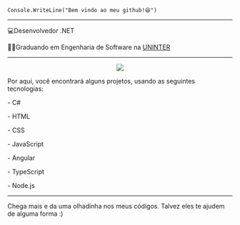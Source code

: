 <code>Console.WriteLine("Bem vindo ao meu github!😆")</code>
<hr>

<p>💻Desenvolvedor .NET </p>
<p>👨‍💻Graduando em Engenharia de Software na <a href="https://www.uninter.com/" target="blank_">UNINTER</a>
</p>

<hr>

<p align="center">
  <a href="https://skillicons.dev">
    <img src="https://skillicons.dev/icons?i=cs,html,css,js,angular,ts,nodejs&theme=light" />
  </a>
</p>

Por aqui, você encontrará alguns projetos, usando as seguintes tecnologias:

<p>- C#</p> 
<p>- HTML</p>
<p>- CSS</p>
<p>- JavaScript</p>
<p>- Angular</p>
<p>- TypeScript</p>
<p>- Node.js</p>
<hr>

Chega mais e da uma olhadinha nos meus códigos. Talvez eles te ajudem de alguma forma :)
